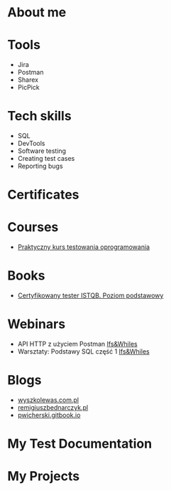 # About me
# Tools
- Jira
- Postman
- Sharex
- PicPick
# Tech skills
- SQL
- DevTools
- Software testing
- Creating test cases
- Reporting bugs
# Certificates
# Courses
- [Praktyczny kurs testowania oprogramowania](https://www.udemy.com/course/praktyczny-kurs-testowania-oprogramowania/)
# Books
- [Certyfikowany tester ISTQB. Poziom podstawowy](https://helion.pl/ksiazki/certyfikowany-tester-istqb-poziom-podstawowy-adam-roman-lucjan-stapp,ctispp.htm#format/d)
# Webinars
- API HTTP z użyciem Postman [Ifs&Whiles](https://www.ifsandwhiles.com/)
- Warsztaty: Podstawy SQL część 1 [Ifs&Whiles](https://www.ifsandwhiles.com/)
# Blogs
- [wyszkolewas.com.pl](https://www.wyszkolewas.com.pl/)
- [remigiuszbednarczyk.pl](https://remigiuszbednarczyk.pl/)
- [pwicherski.gitbook.io](https://pwicherski.gitbook.io/)
# My Test Documentation
# My Projects 

